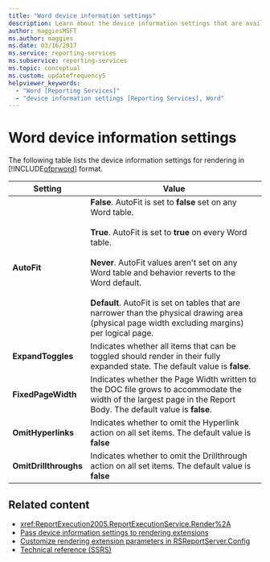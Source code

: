 ```yaml
---
title: "Word device information settings"
description: Learn about the device information settings that are available for rendering in Microsoft Word format.
author: maggiesMSFT
ms.author: maggies
ms.date: 03/16/2017
ms.service: reporting-services
ms.subservice: reporting-services
ms.topic: conceptual
ms.custom: updatefrequency5
helpviewer_keywords:
  - "Word [Reporting Services]"
  - "device information settings [Reporting Services], Word"
---
```

# Word device information settings
  The following table lists the device information settings for rendering in [!INCLUDE[ofprword](../includes/ofprword-md.md)] format.  
  
|Setting|Value|  
|-------------|-----------|  
|**AutoFit**|**False**. AutoFit is set to **false** set on any Word table.<br /><br /> **True**. AutoFit is set to **true** on every Word table.<br /><br /> **Never**. AutoFit values aren't set on any Word table and behavior reverts to the Word default.<br /><br /> **Default**. AutoFit is set on tables that are narrower than the physical drawing area (physical page width excluding margins) per logical page.|  
|**ExpandToggles**|Indicates whether all items that can be toggled should render in their fully expanded state. The default value is **false**.|  
|**FixedPageWidth**|Indicates whether the Page Width written to the DOC file grows to accommodate the width of the largest page in the Report Body. The default value is **false**.|  
|**OmitHyperlinks**|Indicates whether to omit the Hyperlink action on all set items. The default value is **false**|  
|**OmitDrillthroughs**|Indicates whether to omit the Drillthrough action on all set items. The default value is **false**|  
  
## Related content

- <xref:ReportExecution2005.ReportExecutionService.Render%2A>   
- [Pass device information settings to rendering extensions](../reporting-services/report-server-web-service/net-framework/passing-device-information-settings-to-rendering-extensions.md)   
- [Customize rendering extension parameters in RSReportServer.Config](../reporting-services/customize-rendering-extension-parameters-in-rsreportserver-config.md)   
- [Technical reference &#40;SSRS&#41;](../reporting-services/technical-reference-ssrs.md)  
  
  
